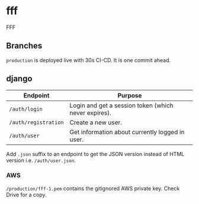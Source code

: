 # fff

FFF

## Branches

`production` is deployed live with 30s CI-CD. It is one commit ahead.

## django

Endpoint|Purpose
-|-
`/auth/login`|Login and get a session token (which never expires).
`/auth/registration`|Create a new user.
`/auth/user`|Get information about currently logged in user.

Add `.json` suffix to an endpoint to get the JSON version instead of HTML version i.e. `/auth/user.json`.

### AWS

`/production/fff-1.pem` contains the gitignored AWS private key. Check Drive for a copy.

